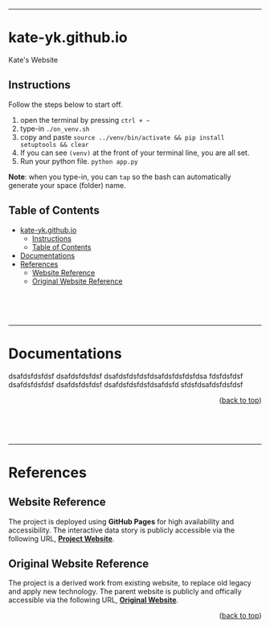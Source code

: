 <!-- 
 @requires
 1. VSCode extension: Markdown Preview Enhanced
 2. Shortcut: 'Ctrl/Command' + 'Shift' + 'V'
 3. Split: Drag to right (->)

 @requires
 1. VSCode extension: Markdown All in One
 2. `File` > `Preferences` > `Keyboard Shortcuts`
 3. toggle code span > `Ctrl + '`
 4. toggle code block > `Ctrl + Shift + '`

 @usage
 1. End of Proof (Q.E.D.): <div style="text-align: right;">&#11035;</div>
 2. End of Each Section: 

     <br /><br /><br />

     ---



     <p align="right">(<a href="#readme-top">back to top</a>)</p>
     

 3. ![image_title_](images/imagefile.png)
 4. [url_title](URL)
 -->
<!-- Anchor Tag (Object) for "back to top" -->
<a id="readme-top"></a>




---

# kate-yk.github.io

Kate's Website


## Instructions
Follow the steps below to start off.
1. open the terminal by pressing `ctrl + ~`
2. type-in `./on_venv.sh`
3. copy and paste `source ../venv/bin/activate && pip install setuptools && clear`
4. If you can see `(venv)` at the front of your terminal line, you are all set.
5. Run your python file. `python app.py`

**Note**: when you type-in, you can `tap` so the bash can automatically generate your space (folder) name.







## Table of Contents
- [kate-yk.github.io](#kate-ykgithubio)
  - [Instructions](#instructions)
  - [Table of Contents](#table-of-contents)
- [Documentations](#documentations)
- [References](#references)
  - [Website Reference](#website-reference)
  - [Original Website Reference](#original-website-reference)




<br /><br /><br />

---

# Documentations
dsafdsfdsfdsf dsafdsfdsfdsf dsafdsfdsfdsfdsafdsfdsfdsfdsa
fdsfdsfdsf dsafdsfdsfdsf dsafdsfdsfdsf dsafdsfdsfdsfdsafdsfd
sfdsfdsafdsfdsfdsf

<p align="right">(<a href="#readme-top">back to top</a>)</p>


<br /><br /><br />

---

# References

## Website Reference
The project is deployed using **GitHub Pages** for high availability and accessibility. The interactive data story is publicly accessible via the following URL, **[Project Website](https://kate-yk.github.io/gyco/index.html)**.

## Original Website Reference
The project is a derived work from existing website, to replace old legacy and apply new technology. The parent website is publicly and offically accessible via the following URL, **[Original Website](https://gyco-opus.org/)**.

<p align="right">(<a href="#readme-top">back to top</a>)</p>